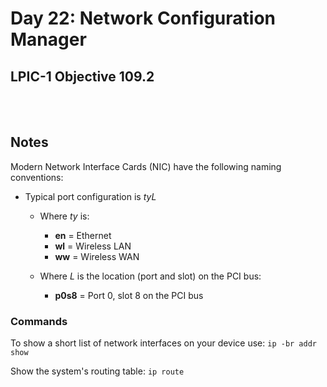 # Day 22: Network Configuration Manager

## LPIC-1 Objective 109.2
<br></br>

## Notes

Modern Network Interface Cards (NIC) have the following naming conventions:

* Typical port configuration is _tyL_
  * Where _ty_ is:
    * **en** = Ethernet
    * **wl** = Wireless LAN
    * **ww** = Wireless WAN

  * Where _L_ is the location (port and slot) on the PCI bus:
    * **p0s8** = Port 0, slot 8 on the PCI bus

### Commands

To show a short list of network interfaces on your device use: `ip -br addr show`

Show the system's routing table: `ip route`
